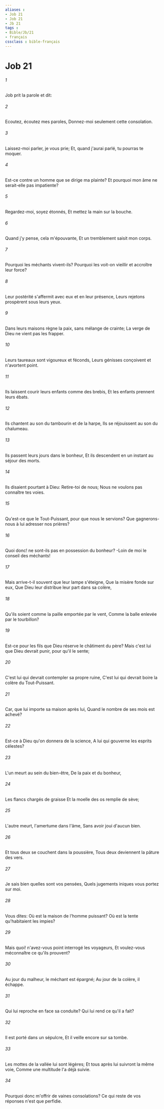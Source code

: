 ```yaml
---
aliases : 
- Job 21
- Job 21
- Jb 21
tags : 
- Bible/Jb/21
- français
cssclass : bible-français
---
```


# Job 21

###### 1
Job prit la parole et dit:
###### 2
Ecoutez, écoutez mes paroles, Donnez-moi seulement cette consolation.
###### 3
Laissez-moi parler, je vous prie; Et, quand j'aurai parlé, tu pourras te moquer.
###### 4
Est-ce contre un homme que se dirige ma plainte? Et pourquoi mon âme ne serait-elle pas impatiente?
###### 5
Regardez-moi, soyez étonnés, Et mettez la main sur la bouche.
###### 6
Quand j'y pense, cela m'épouvante, Et un tremblement saisit mon corps.
###### 7
Pourquoi les méchants vivent-ils? Pourquoi les voit-on vieillir et accroître leur force?
###### 8
Leur postérité s'affermit avec eux et en leur présence, Leurs rejetons prospèrent sous leurs yeux.
###### 9
Dans leurs maisons règne la paix, sans mélange de crainte; La verge de Dieu ne vient pas les frapper.
###### 10
Leurs taureaux sont vigoureux et féconds, Leurs génisses conçoivent et n'avortent point.
###### 11
Ils laissent courir leurs enfants comme des brebis, Et les enfants prennent leurs ébats.
###### 12
Ils chantent au son du tambourin et de la harpe, Ils se réjouissent au son du chalumeau.
###### 13
Ils passent leurs jours dans le bonheur, Et ils descendent en un instant au séjour des morts.
###### 14
Ils disaient pourtant à Dieu: Retire-toi de nous; Nous ne voulons pas connaître tes voies.
###### 15
Qu'est-ce que le Tout-Puissant, pour que nous le servions? Que gagnerons-nous à lui adresser nos prières?
###### 16
Quoi donc! ne sont-ils pas en possession du bonheur? -Loin de moi le conseil des méchants!
###### 17
Mais arrive-t-il souvent que leur lampe s'éteigne, Que la misère fonde sur eux, Que Dieu leur distribue leur part dans sa colère,
###### 18
Qu'ils soient comme la paille emportée par le vent, Comme la balle enlevée par le tourbillon?
###### 19
Est-ce pour les fils que Dieu réserve le châtiment du père? Mais c'est lui que Dieu devrait punir, pour qu'il le sente;
###### 20
C'est lui qui devrait contempler sa propre ruine, C'est lui qui devrait boire la colère du Tout-Puissant.
###### 21
Car, que lui importe sa maison après lui, Quand le nombre de ses mois est achevé?
###### 22
Est-ce à Dieu qu'on donnera de la science, A lui qui gouverne les esprits célestes?
###### 23
L'un meurt au sein du bien-être, De la paix et du bonheur,
###### 24
Les flancs chargés de graisse Et la moelle des os remplie de sève;
###### 25
L'autre meurt, l'amertume dans l'âme, Sans avoir joui d'aucun bien.
###### 26
Et tous deux se couchent dans la poussière, Tous deux deviennent la pâture des vers.
###### 27
Je sais bien quelles sont vos pensées, Quels jugements iniques vous portez sur moi.
###### 28
Vous dites: Où est la maison de l'homme puissant? Où est la tente qu'habitaient les impies?
###### 29
Mais quoi! n'avez-vous point interrogé les voyageurs, Et voulez-vous méconnaître ce qu'ils prouvent?
###### 30
Au jour du malheur, le méchant est épargné; Au jour de la colère, il échappe.
###### 31
Qui lui reproche en face sa conduite? Qui lui rend ce qu'il a fait?
###### 32
Il est porté dans un sépulcre, Et il veille encore sur sa tombe.
###### 33
Les mottes de la vallée lui sont légères; Et tous après lui suivront la même voie, Comme une multitude l'a déjà suivie.
###### 34
Pourquoi donc m'offrir de vaines consolations? Ce qui reste de vos réponses n'est que perfidie.
